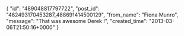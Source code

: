  {
   "id": "489048817797722",
   "post_id": "462493170453287_488691414500129",
   "from_name": "Fiona Munro",
   "message": "That was  awesome Derek !",
   "created_time": "2013-03-06T21:50:16+0000"
 }
